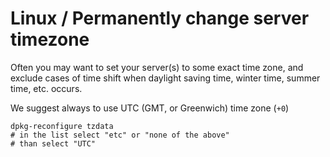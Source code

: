 Linux / Permanently change server timezone
======

Often you may want to set your server(s) to some exact time zone, and exclude cases of time shift when daylight saving time, winter time, summer time, etc. occurs.

We suggest always to use UTC (GMT, or Greenwich) time zone (`+0`)

```shell
dpkg-reconfigure tzdata
# in the list select "etc" or "none of the above"
# than select "UTC"
```
